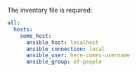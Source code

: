 The inventory file is required:
```yaml
all:
  hosts:
    some_host:
      ansible_host: localhost
      ansible_connection: local
      ansible_user: here-comes-username
      ansible_group: of-people
```
